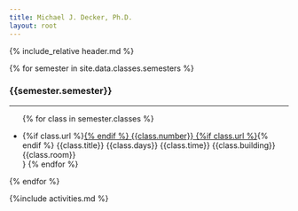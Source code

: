 ```yaml
---
title: Michael J. Decker, Ph.D.
layout: root
---
```


{% include_relative header.md %}

{% for semester in site.data.classes.semesters %}

<div markdown="1" class="schedule">

### {{semester.semester}}

---
</div>

<ul>

{% for class in semester.classes %}

<li><span  class={{class.class_number}}>
{%if class.url %}<a href={{class.url}}>{% endif %}
{{class.number}}
{%if class.url %}</a>{% endif %}
</span> <span class={{class.title}}>{{class.title}}</span> <span class={{class.days}}>{{class.days}}</span> <span class={{class.time}}>{{class.time}}</span> {{class.building}} {{class.room}}</li>
}
{% endfor %}

</ul>


{% endfor %}



{%include activities.md %}
